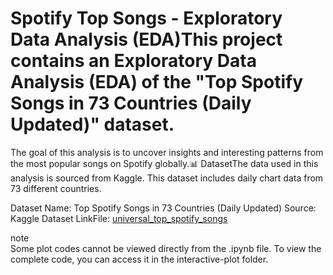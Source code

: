 # Spotify Top Songs - Exploratory Data Analysis (EDA)This project contains an Exploratory Data Analysis (EDA) of the "Top Spotify Songs in 73 Countries (Daily Updated)" dataset.

The goal of this analysis is to uncover insights and interesting patterns from the most popular songs on Spotify globally.📊 DatasetThe data used in this analysis is sourced from Kaggle. This dataset includes daily chart data from 73 different countries.

Dataset Name: Top Spotify Songs in 73 Countries (Daily Updated)
Source: Kaggle Dataset
LinkFile: [universal_top_spotify_songs](https://www.kaggle.com/datasets/asaniczka/top-spotify-songs-in-73-countries-daily-updated)

note     
Some plot codes cannot be viewed directly from the .ipynb file. To view the complete code, you can access it in the interactive-plot folder.
